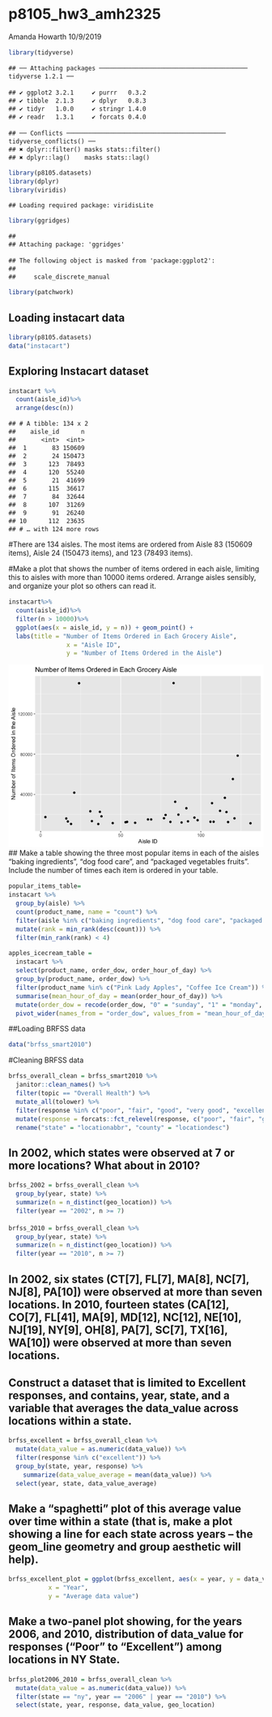 p8105\_hw3\_amh2325
================
Amanda Howarth
10/9/2019

``` r
library(tidyverse)
```

    ## ── Attaching packages ───────────────────────────────────────── tidyverse 1.2.1 ──

    ## ✔ ggplot2 3.2.1     ✔ purrr   0.3.2
    ## ✔ tibble  2.1.3     ✔ dplyr   0.8.3
    ## ✔ tidyr   1.0.0     ✔ stringr 1.4.0
    ## ✔ readr   1.3.1     ✔ forcats 0.4.0

    ## ── Conflicts ──────────────────────────────────────────── tidyverse_conflicts() ──
    ## ✖ dplyr::filter() masks stats::filter()
    ## ✖ dplyr::lag()    masks stats::lag()

``` r
library(p8105.datasets)
library(dplyr)
library(viridis)
```

    ## Loading required package: viridisLite

``` r
library(ggridges) 
```

    ## 
    ## Attaching package: 'ggridges'

    ## The following object is masked from 'package:ggplot2':
    ## 
    ##     scale_discrete_manual

``` r
library(patchwork)
```

## Loading instacart data

``` r
library(p8105.datasets)
data("instacart")
```

## Exploring Instacart dataset

``` r
instacart %>%
  count(aisle_id)%>%
  arrange(desc(n))
```

    ## # A tibble: 134 x 2
    ##    aisle_id      n
    ##       <int>  <int>
    ##  1       83 150609
    ##  2       24 150473
    ##  3      123  78493
    ##  4      120  55240
    ##  5       21  41699
    ##  6      115  36617
    ##  7       84  32644
    ##  8      107  31269
    ##  9       91  26240
    ## 10      112  23635
    ## # … with 124 more rows

\#There are 134 aisles. The most items are ordered from Aisle 83 (150609
items), Aisle 24 (150473 items), and 123 (78493 items).

\#Make a plot that shows the number of items ordered in each aisle,
limiting this to aisles with more than 10000 items ordered. Arrange
aisles sensibly, and organize your plot so others can read it.

``` r
instacart%>%
  count(aisle_id)%>%
  filter(n > 10000)%>%
  ggplot(aes(x = aisle_id, y = n)) + geom_point() +
  labs(title = "Number of Items Ordered in Each Grocery Aisle", 
                x = "Aisle ID",
                y = "Number of Items Ordered in the Aisle")
```

![](p8105_hw3_amh2325_files/figure-gfm/unnamed-chunk-4-1.png)<!-- -->
\#\# Make a table showing the three most popular items in each of the
aisles “baking ingredients”, “dog food care”, and “packaged vegetables
fruits”. Include the number of times each item is ordered in your table.

``` r
popular_items_table=
instacart %>%
  group_by(aisle) %>%
  count(product_name, name = "count") %>%
  filter(aisle %in% c("baking ingredients", "dog food care", "packaged vegetables fruits")) %>%
  mutate(rank = min_rank(desc(count))) %>%
  filter(min_rank(rank) < 4)
```

``` r
apples_icecream_table =
  instacart %>%
  select(product_name, order_dow, order_hour_of_day) %>% 
  group_by(product_name, order_dow) %>%
  filter(product_name %in% c("Pink Lady Apples", "Coffee Ice Cream")) %>% 
  summarise(mean_hour_of_day = mean(order_hour_of_day)) %>%
  mutate(order_dow = recode(order_dow, "0" = "sunday", "1" = "monday", "2" = "tuesday", "3" = "wednesday", "4" = "thursday", "5" = "friday", "6" = "saturday")) %>% 
  pivot_wider(names_from = "order_dow", values_from = "mean_hour_of_day")
```

\#\#Loading BRFSS data

``` r
data("brfss_smart2010")
```

\#Cleaning BRFSS data

``` r
brfss_overall_clean = brfss_smart2010 %>%
  janitor::clean_names() %>%
  filter(topic == "Overall Health") %>%
  mutate_all(tolower) %>%
  filter(response %in% c("poor", "fair", "good", "very good", "excellent")) %>%
  mutate(response = forcats::fct_relevel(response, c("poor", "fair", "good", "very good", "excellent"))) %>%
  rename("state" = "locationabbr", "county" = "locationdesc")
```

## In 2002, which states were observed at 7 or more locations? What about in 2010?

``` r
brfss_2002 = brfss_overall_clean %>%
  group_by(year, state) %>%
  summarize(n = n_distinct(geo_location)) %>%
  filter(year == "2002", n >= 7)

brfss_2010 = brfss_overall_clean %>%
  group_by(year, state) %>%
  summarize(n = n_distinct(geo_location)) %>%
  filter(year == "2010", n >= 7)
```

## In 2002, six states (CT\[7\], FL\[7\], MA\[8\], NC\[7\], NJ\[8\], PA\[10\]) were observed at more than seven locations. In 2010, fourteen states (CA\[12\], CO\[7\], FL\[41\], MA\[9\], MD\[12\], NC\[12\], NE\[10\], NJ\[19\], NY\[9\], OH\[8\], PA\[7\], SC\[7\], TX\[16\], WA\[10\]) were observed at more than seven locations.

## Construct a dataset that is limited to Excellent responses, and contains, year, state, and a variable that averages the data\_value across locations within a state.

``` r
brfss_excellent = brfss_overall_clean %>%
  mutate(data_value = as.numeric(data_value)) %>%
  filter(response %in% c("excellent")) %>% 
  group_by(state, year, response) %>%
    summarize(data_value_average = mean(data_value)) %>%
  select(year, state, data_value_average)
```

## Make a “spaghetti” plot of this average value over time within a state (that is, make a plot showing a line for each state across years – the geom\_line geometry and group aesthetic will help).

``` r
brfss_excellent_plot = ggplot(brfss_excellent, aes(x = year, y = data_value_average), group = state, color = state) + geom_point() + geom_line() + labs(title = "Average Data Values Across Locations within a State", 
           x = "Year",
           y = "Average data value")
```

## Make a two-panel plot showing, for the years 2006, and 2010, distribution of data\_value for responses (“Poor” to “Excellent”) among locations in NY State.

``` r
brfss_plot2006_2010 = brfss_overall_clean %>%
  mutate(data_value = as.numeric(data_value)) %>%
  filter(state == "ny", year == "2006" | year == "2010") %>%
  select(state, year, response, data_value, geo_location)
```
